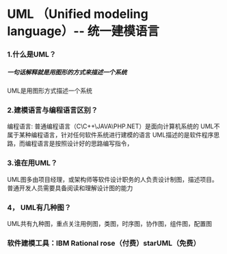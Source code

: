 # UML （Unified modeling language）-- 统一建模语言

### 1.什么是UML？
##### 一句话解释就是用图形的方式来描述一个系统
UML是用图形方式描述一个系统
### 2.建模语言与编程语言区别？
编程语言: 普通编程语言（C\C++\JAVA\PHP\.NET）是面向计算机系统的
UML不属于某种编程语言，针对任何软件系统进行建模的语言
UML描述的是软件程序思路，而编程语言是按照设计好的思路编写指令，
### 3.谁在用UML？
UML图多由项目经理，或架构师等软件设计职务的人负责设计制图，描述项目。
普通开发人员需要具备阅读和理解设计图的能力
### 4， UML有几种图？
UML共有九种图，重点关注用例图，类图，时序图，协作图，组件图，配置图
### 软件建模工具：IBM Rational rose（付费）starUML（免费）